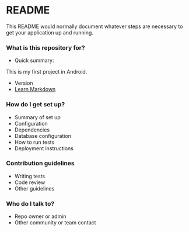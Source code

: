 # README #

This README would normally document whatever steps are necessary to get your application up and running.

### What is this repository for? ###

* Quick summary:

This is my first project in Android. 

* Version
* [Learn Markdown](https://bitbucket.org/tutorials/markdowndemo)

### How do I get set up? ###

* Summary of set up
* Configuration
* Dependencies
* Database configuration
* How to run tests
* Deployment instructions

### Contribution guidelines ###

* Writing tests
* Code review
* Other guidelines

### Who do I talk to? ###

* Repo owner or admin
* Other community or team contact